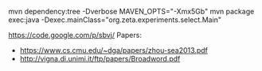 mvn dependency:tree -Dverbose
MAVEN_OPTS="-Xmx5Gb" mvn package exec:java -Dexec.mainClass="org.zeta.experiments.select.Main"

https://code.google.com/p/sbvj/
Papers:
* https://www.cs.cmu.edu/~dga/papers/zhou-sea2013.pdf
* http://vigna.di.unimi.it/ftp/papers/Broadword.pdf
